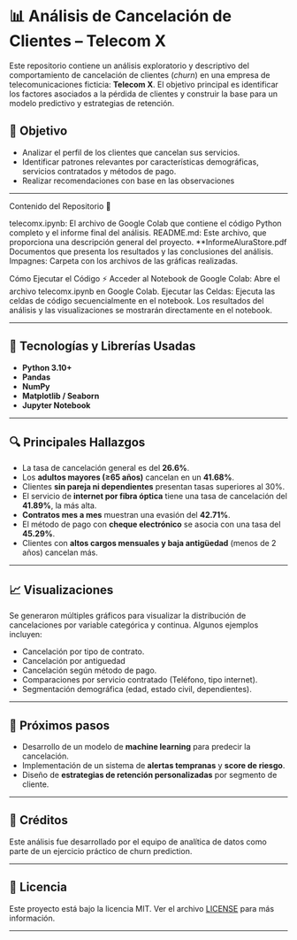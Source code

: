 # 📊 Análisis de Cancelación de Clientes – Telecom X

Este repositorio contiene un análisis exploratorio y descriptivo del comportamiento de cancelación de clientes (*churn*) en una empresa de telecomunicaciones ficticia: **Telecom X**. El objetivo principal es identificar los factores asociados a la pérdida de clientes y construir la base para un modelo predictivo y estrategias de retención.


## 🎯 Objetivo

- Analizar el perfil de los clientes que cancelan sus servicios.
- Identificar patrones relevantes por características demográficas, servicios contratados y métodos de pago.
- Realizar recomendaciones con base en las observaciones
---

Contenido del Repositorio 📁

telecomx.ipynb: El archivo de Google Colab que contiene el código Python completo y el informe final del análisis.
README.md: Este archivo, que proporciona una descripción general del proyecto.
**InformeAluraStore.pdf Documentos que presenta los resultados y las conclusiones del análisis.
Impagnes: Carpeta con los archivos de las gráficas realizadas.

Cómo Ejecutar el Código ⚡
Acceder al Notebook de Google Colab: Abre el archivo telecomx.ipynb en Google Colab.
Ejecutar las Celdas: Ejecuta las celdas de código secuencialmente en el notebook. Los resultados del análisis y las visualizaciones se mostrarán directamente en el notebook.

---

## 🧪 Tecnologías y Librerías Usadas

- **Python 3.10+**
- **Pandas**
- **NumPy**
- **Matplotlib / Seaborn**
- **Jupyter Notebook**

---

## 🔍 Principales Hallazgos

- La tasa de cancelación general es del **26.6%**.
- Los **adultos mayores (≥65 años)** cancelan en un **41.68%**.
- Clientes **sin pareja ni dependientes** presentan tasas superiores al 30%.
- El servicio de **internet por fibra óptica** tiene una tasa de cancelación del **41.89%**, la más alta.
- **Contratos mes a mes** muestran una evasión del **42.71%**.
- El método de pago con **cheque electrónico** se asocia con una tasa del **45.29%**.
- Clientes con **altos cargos mensuales y baja antigüedad** (menos de 2 años) cancelan más.

---

## 📈 Visualizaciones

Se generaron múltiples gráficos para visualizar la distribución de cancelaciones por variable categórica y continua. Algunos ejemplos incluyen:

- Cancelación por tipo de contrato.
- Cancelación por antiguedad
- Cancelación según método de pago.
- Comparaciones por servicio contratado (Teléfono, tipo internet).
- Segmentación demográfica (edad, estado civil, dependientes).

---

## 🚀 Próximos pasos

- Desarrollo de un modelo de **machine learning** para predecir la cancelación.
- Implementación de un sistema de **alertas tempranas** y **score de riesgo**.
- Diseño de **estrategias de retención personalizadas** por segmento de cliente.

---

## 📌 Créditos

Este análisis fue desarrollado por el equipo de analítica de datos como parte de un ejercicio práctico de churn prediction.

---

## 📄 Licencia

Este proyecto está bajo la licencia MIT. Ver el archivo [LICENSE](LICENSE) para más información.

---
